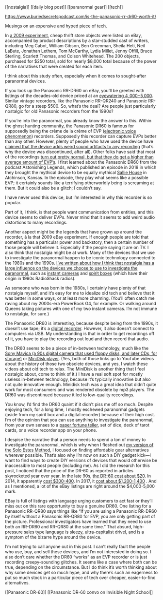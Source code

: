 [[nostalgia]] [[daily blog post]] [[paranormal gear]] [[tech]]

https://www.buriedsecretspodcast.com/is-the-panasonic-rr-dr60-worth-it/

Musings on an expensive and hyped piece of tech.

In [a 2009 experiment]( http://significantobjects.com), cheap thrift store objects were listed on eBay, accompanied by product descriptions by a star-studded cast of writers, including Meg Cabot, William Gibson, Ben Greenman, Sheila Heti, Neil LaBute, Jonathan Lethem, Tom McCarthy, Lydia Millet, Jenny Offill, Bruce Sterling, Scarlett Thomas, and Colson Whitehead. The 200 objects, purchased for $250 total, sold for nearly $8,000 total because of the power of the narratives that were created for each item. 

I think about this study often, especially when it comes to sought-after paranormal devices.

If you look up the Panasonic RR-DR60 on eBay, you’ll be greeted with listings of the decades-old device priced at an [eyewatering $4,000-$5,000](https://www.ebay.com/itm/204135153389). Similar vintage recorders, like the Panasonic RR-QR240 and Panasonic RR-QR80, go for a steep $500. So, what’s the deal? Are people just particularly nostalgic for old Panasonic recorders from the 1990s?

If you’re into the paranormal, you already know the answer to this. Within the ghost hunting community, the Panasonic DR60 is famous for supposedly being the crème de la crème of EVP ([electronic voice phenomenon](https://en.wikipedia.org/wiki/Electronic_voice_phenomenon)) recorders. Supposedly this recorder can capture EVPs better than any other. However, plenty of people who have used the device have [claimed that the device adds weird sound artifacts to any recording](https://paranormalnewengland.com/2014/12/18/panasonic-rr-dr60-ic-recorder-evp-legend-longer/) (that’s why the device was discontinued, after all). Other folks have said that most of the recordings [turn out pretty normal, but that they do get a higher than average amount of EVP’s](https://huffparanormal.com/2017/09/the-panasonic-rr-dr60-is-the-best-evp-recorder-ever-made-with-a-hitch/).
I first learned about the Panasonic DR60 from the podcast Astonishing Legends, which published an episode in 2018 in which they brought the mythical device to be equally mythical [Sallie House](https://www.astonishinglegends.com/al-podcasts/2018/11/11/ep-125-the-sallie-house-ghost-in-the-machine-part-3) in Atchinson, Kansas. In the episode, they play what seems like a possible EVP; it certainly sounds like a terrifying otherworldly being is screaming at them. But it could also be a glitch; I couldn’t say.

I have never used this device, but I’m interested in why this recorder is so popular.

Part of it, I think, is that people want communication from entities, and this device seems to deliver EVPs. Never mind that it seems to add weird audio distortions to many recordings.

Another aspect might be the legends that have grown up around the recorder, à la that 2009 eBay experiment. If enough people are told that something has a particular power and backstory, then a certain number of those people will believe it. Especially if the people saying it are on TV. 
I also think that nostalgia might be at work. Many of the devices that we use to investigate the paranormal happen to be iconic technology connected to the 1980s and the 1990s. [I’ve written about how I think that nostalgia has a large influence on the devices we choose to use to investigate the paranormal]( https://www.buriedsecretspodcast.com/tag/nostalgia/), such as [instant cameras]( https://www.buriedsecretspodcast.com/taking-pictures-of-ghosts-polaroids-instant-photography-and-paranormal-investigation/) and [spirit boxes](https://www.buriedsecretspodcast.com/spirit-boxes-radios-and-analog-ghost-hunting/) (which have their origin in 1990s RadioShack radios). 

As someone who was born in the 1980s, I certainly have plenty of that nostalgia myself, and it’s easy for me to idealize old tech and believe that it was better in some ways, or at least more charming. (You’ll often catch me raving about my 2000s-era PowerBook G4, for example. Or walking around Queens taking pictures with one of my two instant cameras. I’m not immune to nostalgia, for sure.)

The Panasonic DR60 is interesting, because despite being from the 1990s, it doesn’t use tape; it’s a [digital recorder](https://www.radiomuseum.org/r/panasonic_rr_dr_60.html). However, it also doesn’t connect to computers via USB. My understanding is that in order to get recordings off of it, you have to play the recording out loud and then record that audio. 

The DR60 seems to be a piece of in-between technology, much like the [Sony Mavica (a 90s digital camera that used floppy disks, and later CDs, for storage)](https://www.youtube.com/watch?v=SPadFkDI3CI) or [MiniDisk player]( https://www.youtube.com/watch?v=CCK89V4NpJY). (Yes, both of those links go to YouTube videos about the history of those two obsolete devices, and yes, I watch these videos about old tech to relax. The MiniDisk is another thing that I feel nostalgic about, come to think of it.)
I have a real soft spot for mostly useless in-between technology, because it’s typically innovative but also not quite innovative enough. Minidisk tech was a great idea that didn’t quite work for most consumers and was rendered obsolete by mp3 players. The DR60 was discontinued because it led to low-quality recordings. 

You know, I’d find the DR60 quaint if it didn’t piss me off so much.
Despite enjoying tech, for a long time, I mostly eschewed paranormal gadgets (aside from my spirit box and a digital recorder) because of their high cost. I’m of the opinion that you can use anything to investigate the paranormal, from your own senses to a [paper fortune teller]( https://en.wikipedia.org/wiki/Paper_fortune_teller), set of dice, deck of tarot cards, or a voice recorder app on your phone. 

I despise the narrative that a person needs to spend a ton of money to investigate the paranormal, which is why when I fleshed out [my version of the Solo Estes Method](https://www.buriedsecretspodcast.com/solo-estes-method-ghost-hunt-by-yourself/), I focused on finding affordable gear alternatives wherever possible. That’s also why I’m now on such a DIY gadget kick—I want to find ways to create DIY versions of devices that would otherwise be inaccessible to most people (including me).
As I did the research for this post, I noticed that the price of the DR-60 as reported in articles skyrocketed year over year. In the late 90s, [the DR-60 cost about $20]( https://paranormalnewengland.com/2014/12/18/panasonic-rr-dr60-ic-recorder-evp-legend-longer/). In 2014, it apparently [cost $300-400]( https://paranormalnewengland.com/2014/12/18/panasonic-rr-dr60-ic-recorder-evp-legend-longer/). In 2017, it [cost about $1,200-1,400](https://huffparanormal.com/2017/09/the-panasonic-rr-dr60-is-the-best-evp-recorder-ever-made-with-a-hitch/) . And as I mentioned, a lot of the eBay listings are right around the $4,000-5,000 mark.

EBay is full of listings with language urging customers to act fast or they’ll miss out on this rare opportunity to buy a genuine DR60. One listing for a Panasonic RR-QR80 says things like “If you are using a Panasonic RR-DR60 by itself without a Panasonic RR-QR80 for EVP, you are only getting part of the picture. Professional investigators have learned that they need to use both an RR-DR60 and RR-QR80 at the same time.” That absurd, high-pressure sales type language is sleezy, ultra-capitalist drivel, and is a symptom of the bizarre hype around the device.

I’m not trying to call anyone out in this post. I can’t really fault the people who use, buy, and sell these devices, and I’m not interested in doing so. I also don’t care whether the DR60 “works” as an EVP recorder or is just recording creepy-sounding glitches. It seems like a case where both can be true, depending on the circumstance. But I do think it’s worth thinking about why some devices get so much hype, and why there’s such an eagerness to put so much stock in a particular piece of tech over cheaper, easier-to-find alternatives.


[[Panasonic DR-60]] [[Panasonic DR-60 convo on Invisible Night School]]